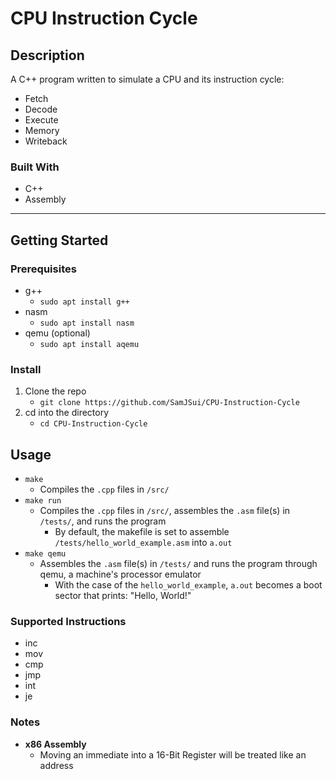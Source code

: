 # **CPU Instruction Cycle**

## **Description**

A C++ program written to simulate a CPU and its instruction cycle:
- Fetch
- Decode
- Execute
- Memory
- Writeback

### Built With
- C++
- Assembly

---

## **Getting Started**

### Prerequisites
- g++ 
    - `sudo apt install g++`
- nasm
    - `sudo apt install nasm`
- qemu (optional)
    - `sudo apt install aqemu`

### Install

1. Clone the repo
    - `git clone https://github.com/SamJSui/CPU-Instruction-Cycle`
2. cd into the directory 
    - `cd CPU-Instruction-Cycle`

## **Usage**

- `make` 
    - Compiles the `.cpp` files in `/src/`
- `make run`
    - Compiles the `.cpp` files in `/src/`, assembles the `.asm` file(s) in `/tests/`, and runs the program
        - By default, the makefile is set to assemble `/tests/hello_world_example.asm` into `a.out`
- `make qemu`
    - Assembles the `.asm` file(s) in `/tests/` and runs the program through qemu, a machine's processor emulator
        - With the case of the `hello_world_example`, `a.out` becomes a boot sector that prints: "Hello, World!"

### Supported Instructions

- inc
- mov
- cmp
- jmp
- int
- je

### Notes

- **x86 Assembly**
    - Moving an immediate into a 16-Bit Register will be treated like an address